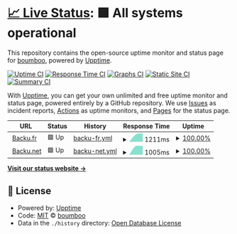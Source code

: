 # [📈 Live Status](https://boumboo.github.io/status): <!--live status--> **🟩 All systems operational**

This repository contains the open-source uptime monitor and status page for [boumboo](https://boumboo.github.io/status), powered by [Upptime](https://github.com/upptime/upptime).

[![Uptime CI](https://github.com/koj-co/upptime/workflows/Uptime%20CI/badge.svg)](https://github.com/koj-co/upptime/actions?query=workflow%3A%22Uptime+CI%22)
[![Response Time CI](https://github.com/koj-co/upptime/workflows/Response%20Time%20CI/badge.svg)](https://github.com/koj-co/upptime/actions?query=workflow%3A%22Response+Time+CI%22)
[![Graphs CI](https://github.com/koj-co/upptime/workflows/Graphs%20CI/badge.svg)](https://github.com/koj-co/upptime/actions?query=workflow%3A%22Graphs+CI%22)
[![Static Site CI](https://github.com/koj-co/upptime/workflows/Static%20Site%20CI/badge.svg)](https://github.com/koj-co/upptime/actions?query=workflow%3A%22Static+Site+CI%22)
[![Summary CI](https://github.com/koj-co/upptime/workflows/Summary%20CI/badge.svg)](https://github.com/koj-co/upptime/actions?query=workflow%3A%22Summary+CI%22)

With [Upptime](https://upptime.js.org), you can get your own unlimited and free uptime monitor and status page, powered entirely by a GitHub repository. We use [Issues](https://github.com/boumboo/status/issues) as incident reports, [Actions](https://github.com/boumboo/status/actions) as uptime monitors, and [Pages](https://boumboo.github.io/status) for the status page.

<!--start: status pages-->
<!-- This summary is generated by Upptime (https://github.com/upptime/upptime) -->
<!-- Do not edit this manually, your changes will be overwritten -->
<!-- prettier-ignore -->
| URL | Status | History | Response Time | Uptime |
| --- | ------ | ------- | ------------- | ------ |
| <img alt="" src="https://favicons.githubusercontent.com/backu.fr" height="13"> [Backu.fr](https://backu.fr) | 🟩 Up | [backu-fr.yml](https://github.com/boumboo/status/commits/master/history/backu-fr.yml) | <details><summary><img alt="Response time graph" src="./graphs/backu-fr/response-time-week.png" height="20"> 1211ms</summary><br><a href="https://boumboo.github.io/status/history/backu-fr"><img alt="Response time 1211" src="https://img.shields.io/endpoint?url=https%3A%2F%2Fraw.githubusercontent.com%2Fboumboo%2Fstatus%2Fmaster%2Fapi%2Fbacku-fr%2Fresponse-time.json"></a><br><a href="https://boumboo.github.io/status/history/backu-fr"><img alt="24-hour response time 1211" src="https://img.shields.io/endpoint?url=https%3A%2F%2Fraw.githubusercontent.com%2Fboumboo%2Fstatus%2Fmaster%2Fapi%2Fbacku-fr%2Fresponse-time-day.json"></a><br><a href="https://boumboo.github.io/status/history/backu-fr"><img alt="7-day response time 1211" src="https://img.shields.io/endpoint?url=https%3A%2F%2Fraw.githubusercontent.com%2Fboumboo%2Fstatus%2Fmaster%2Fapi%2Fbacku-fr%2Fresponse-time-week.json"></a><br><a href="https://boumboo.github.io/status/history/backu-fr"><img alt="30-day response time 1211" src="https://img.shields.io/endpoint?url=https%3A%2F%2Fraw.githubusercontent.com%2Fboumboo%2Fstatus%2Fmaster%2Fapi%2Fbacku-fr%2Fresponse-time-month.json"></a><br><a href="https://boumboo.github.io/status/history/backu-fr"><img alt="1-year response time 1211" src="https://img.shields.io/endpoint?url=https%3A%2F%2Fraw.githubusercontent.com%2Fboumboo%2Fstatus%2Fmaster%2Fapi%2Fbacku-fr%2Fresponse-time-year.json"></a></details> | <details><summary><a href="https://boumboo.github.io/status/history/backu-fr">100.00%</a></summary><a href="https://boumboo.github.io/status/history/backu-fr"><img alt="All-time uptime 100.00%" src="https://img.shields.io/endpoint?url=https%3A%2F%2Fraw.githubusercontent.com%2Fboumboo%2Fstatus%2Fmaster%2Fapi%2Fbacku-fr%2Fuptime.json"></a><br><a href="https://boumboo.github.io/status/history/backu-fr"><img alt="24-hour uptime 100.00%" src="https://img.shields.io/endpoint?url=https%3A%2F%2Fraw.githubusercontent.com%2Fboumboo%2Fstatus%2Fmaster%2Fapi%2Fbacku-fr%2Fuptime-day.json"></a><br><a href="https://boumboo.github.io/status/history/backu-fr"><img alt="7-day uptime 100.00%" src="https://img.shields.io/endpoint?url=https%3A%2F%2Fraw.githubusercontent.com%2Fboumboo%2Fstatus%2Fmaster%2Fapi%2Fbacku-fr%2Fuptime-week.json"></a><br><a href="https://boumboo.github.io/status/history/backu-fr"><img alt="30-day uptime 100.00%" src="https://img.shields.io/endpoint?url=https%3A%2F%2Fraw.githubusercontent.com%2Fboumboo%2Fstatus%2Fmaster%2Fapi%2Fbacku-fr%2Fuptime-month.json"></a><br><a href="https://boumboo.github.io/status/history/backu-fr"><img alt="1-year uptime 100.00%" src="https://img.shields.io/endpoint?url=https%3A%2F%2Fraw.githubusercontent.com%2Fboumboo%2Fstatus%2Fmaster%2Fapi%2Fbacku-fr%2Fuptime-year.json"></a></details>
| <img alt="" src="https://favicons.githubusercontent.com/backu.net" height="13"> [Backu.net](https://backu.net) | 🟩 Up | [backu-net.yml](https://github.com/boumboo/status/commits/master/history/backu-net.yml) | <details><summary><img alt="Response time graph" src="./graphs/backu-net/response-time-week.png" height="20"> 1005ms</summary><br><a href="https://boumboo.github.io/status/history/backu-net"><img alt="Response time 1005" src="https://img.shields.io/endpoint?url=https%3A%2F%2Fraw.githubusercontent.com%2Fboumboo%2Fstatus%2Fmaster%2Fapi%2Fbacku-net%2Fresponse-time.json"></a><br><a href="https://boumboo.github.io/status/history/backu-net"><img alt="24-hour response time 1005" src="https://img.shields.io/endpoint?url=https%3A%2F%2Fraw.githubusercontent.com%2Fboumboo%2Fstatus%2Fmaster%2Fapi%2Fbacku-net%2Fresponse-time-day.json"></a><br><a href="https://boumboo.github.io/status/history/backu-net"><img alt="7-day response time 1005" src="https://img.shields.io/endpoint?url=https%3A%2F%2Fraw.githubusercontent.com%2Fboumboo%2Fstatus%2Fmaster%2Fapi%2Fbacku-net%2Fresponse-time-week.json"></a><br><a href="https://boumboo.github.io/status/history/backu-net"><img alt="30-day response time 1005" src="https://img.shields.io/endpoint?url=https%3A%2F%2Fraw.githubusercontent.com%2Fboumboo%2Fstatus%2Fmaster%2Fapi%2Fbacku-net%2Fresponse-time-month.json"></a><br><a href="https://boumboo.github.io/status/history/backu-net"><img alt="1-year response time 1005" src="https://img.shields.io/endpoint?url=https%3A%2F%2Fraw.githubusercontent.com%2Fboumboo%2Fstatus%2Fmaster%2Fapi%2Fbacku-net%2Fresponse-time-year.json"></a></details> | <details><summary><a href="https://boumboo.github.io/status/history/backu-net">100.00%</a></summary><a href="https://boumboo.github.io/status/history/backu-net"><img alt="All-time uptime 100.00%" src="https://img.shields.io/endpoint?url=https%3A%2F%2Fraw.githubusercontent.com%2Fboumboo%2Fstatus%2Fmaster%2Fapi%2Fbacku-net%2Fuptime.json"></a><br><a href="https://boumboo.github.io/status/history/backu-net"><img alt="24-hour uptime 100.00%" src="https://img.shields.io/endpoint?url=https%3A%2F%2Fraw.githubusercontent.com%2Fboumboo%2Fstatus%2Fmaster%2Fapi%2Fbacku-net%2Fuptime-day.json"></a><br><a href="https://boumboo.github.io/status/history/backu-net"><img alt="7-day uptime 100.00%" src="https://img.shields.io/endpoint?url=https%3A%2F%2Fraw.githubusercontent.com%2Fboumboo%2Fstatus%2Fmaster%2Fapi%2Fbacku-net%2Fuptime-week.json"></a><br><a href="https://boumboo.github.io/status/history/backu-net"><img alt="30-day uptime 100.00%" src="https://img.shields.io/endpoint?url=https%3A%2F%2Fraw.githubusercontent.com%2Fboumboo%2Fstatus%2Fmaster%2Fapi%2Fbacku-net%2Fuptime-month.json"></a><br><a href="https://boumboo.github.io/status/history/backu-net"><img alt="1-year uptime 100.00%" src="https://img.shields.io/endpoint?url=https%3A%2F%2Fraw.githubusercontent.com%2Fboumboo%2Fstatus%2Fmaster%2Fapi%2Fbacku-net%2Fuptime-year.json"></a></details>

<!--end: status pages-->

[**Visit our status website →**](https://boumboo.github.io/status)

## 📄 License

- Powered by: [Upptime](https://github.com/upptime/upptime)
- Code: [MIT](./LICENSE) © [boumboo](https://boumboo.github.io/status)
- Data in the `./history` directory: [Open Database License](https://opendatacommons.org/licenses/odbl/1-0/)
